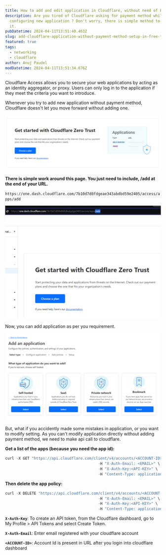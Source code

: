 ```yaml
---
title: How to add and edit application in Cloudflare, without need of Payment Method ? No credit card required!
description: Are you tired of Cloudflare asking for payment method while
  configuring new application ? Don't worry, there is simple method to bypass
  it.
pubDatetime: 2024-04-11T13:51:40.463Z
slug: add-cloudflare-application-without-payment-method-setup-in-free-tier
featured: true
tags:
  - networking
  - cloudflare
author: Anuj Paudel
modDatetime: 2024-04-11T13:51:34.076Z
---
```


<!--StartFragment-->

Cloudflare Access allows you to secure your web applications by acting as an identity aggregator, or proxy. Users can only log in to the application if they meet the criteria you want to introduce.

Whenever you try to add new application without payment method, Cloudflare doesn't let you move forward without adding one.

![Cloudflare requesting to choose a plan](../../assets/screenshot-2024-04-11-193954.png "Cloudflare requesting to choose a plan")

**There is simple work around this page. You just need to include, /add at the end of your URL.**

`https://one.dash.cloudflare.com/7b10d7d0fdgeae343abdbd59e2405/access/apps/add`

![include /add at the end of URL](../../assets/screenshot-2024-04-11-194610.png "Bypass Cloudflare plan page in application")

Now, you can add application as per you requirement.

![new application page after successfully bypassed Cloudflare choose plan page](../../assets/screenshot-2024-04-11-194721.png "Add new application page")

But, what if you accidently made some mistakes in application, or you want to modify setting. As you can't modify application directly without adding payment method, we need to make api call to cloudflare.

**Get a list of the apps (because you need the app id):**

```js
curl -X GET "https://api.cloudflare.com/client/v4/accounts/<ACCOUNT-ID>/access/apps" \
                                          -H "X-Auth-Email: <EMAIL>" \
                                          -H "X-Auth-Key:<API-KEY>" \
                                          -H "Content-Type: application/json"
```

**Then delete the app policy:**

```js
curl -X DELETE "https://api.cloudflare.com/client/v4/accounts/<ACCOUNT-ID>/access/apps/<APP-ID>" \
                                          -H "X-Auth-Email: <EMAIL>" \
                                          -H "X-Auth-Key:<API-KEY>" \
                                          -H "Content-Type: application/json"
```

**`X-Auth-Key`**: To create an API token, from the Cloudflare dashboard, go to My Profile > API Tokens and select Create Token.

**`X-Auth-Email`**: Enter email registered with your cloudflare account

**`<ACCOUNT-ID>`**: Account Id is present in URL after you login into cloudflare dashboard

<!--EndFragment-->
